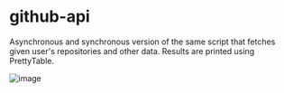 # github-api

Asynchronous and synchronous version of the same script that fetches given user's repositories and other data. Results are printed using PrettyTable.

![image](https://user-images.githubusercontent.com/102261159/182588651-cf981f05-8230-483a-b42c-b88ade697e1a.png)
